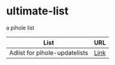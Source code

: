 # ultimate-list
a pihole list

List|URL
----|---
Adlist for pihole-updatelists|[Link](https://piholeblocklistsweb.serverobot.de/blacklist/adlist.txt)
